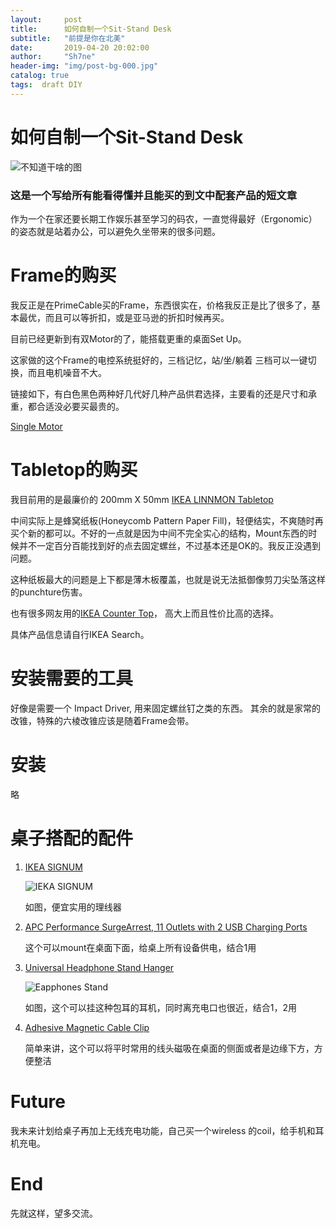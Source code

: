 ```yaml
---
layout:     post
title:      如何自制一个Sit-Stand Desk
subtitle:   "前提是你在北美"
date:       2019-04-20 20:02:00
author:     "Sh7ne"
header-img: "img/post-bg-000.jpg"
catalog: true
tags:  draft DIY
---
```


# 如何自制一个Sit-Stand Desk
![不知道干啥的图](https://www.posturite.co.uk/media/catalog/product/cache/4/image/1000x/9df78eab33525d08d6e5fb8d27136e95/s/i/sit-stand-desking_illustration_2_8.jpg)

### 这是一个写给所有能看得懂并且能买的到文中配套产品的短文章

作为一个在家还要长期工作娱乐甚至学习的码农，一直觉得最好（Ergonomic）的姿态就是站着办公，可以避免久坐带来的很多问题。

# Frame的购买

我反正是在PrimeCable买的Frame，东西很实在，价格我反正是比了很多了，基本最优，而且可以等折扣，或是亚马逊的折扣时候再买。

目前已经更新到有双Motor的了，能搭载更重的桌面Set Up。

这家做的这个Frame的电控系统挺好的，三档记忆，站/坐/躺着 三档可以一键切换，而且电机噪音不大。

链接如下，有白色黑色两种好几代好几种产品供君选择，主要看的还是尺寸和承重，都合适没必要买最贵的。

[Single Motor](https://www.primecables.ca/p-357587-cab-et101-bk-electric-sit-to-stand-adjustable-desk-riser-frame-table-top-not-included-black-primecables#sku372428)


# Tabletop的购买

我目前用的是最廉价的 200mm X 50mm [IKEA LINNMON Tabletop](https://www.ikea.com/ca/en/catalog/products/80251358/)

中间实际上是蜂窝纸板(Honeycomb Pattern Paper Fill)，轻便结实，不爽随时再买个新的都可以。不好的一点就是因为中间不完全实心的结构，Mount东西的时候并不一定百分百能找到好的点去固定螺丝，不过基本还是OK的。我反正没遇到问题。

这种纸板最大的问题是上下都是薄木板覆盖，也就是说无法抵御像剪刀尖坠落这样的punchture伤害。

也有很多网友用的[IKEA Counter Top](https://www.ikea.com/ca/en/catalog/products/50335208/)， 高大上而且性价比高的选择。

具体产品信息请自行IKEA Search。


# 安装需要的工具

好像是需要一个 Impact Driver, 用来固定螺丝钉之类的东西。
其余的就是家常的改锥，特殊的六棱改锥应该是随着Frame会带。

# 安装

略

# 桌子搭配的配件
1. [IKEA SIGNUM](https://www.ikea.com/ca/en/catalog/products/30200253/)

    ![IEKA SIGNUM](https://www.ikea.com/ca/en/images/products/signum-cable-management-horizontal-gray__0256614_PE400752_S4.JPG)

    如图，便宜实用的理线器

2. [APC Performance SurgeArrest, 11 Outlets with 2 USB Charging Ports](https://www.costco.ca/APC-Performance-SurgeArrest%2c-11-Outlets-with-2-USB-Charging-Ports.product.100308126.html)

    这个可以mount在桌面下面，给桌上所有设备供电，结合1用

3. [Universal Headphone Stand Hanger](https://www.amazon.ca/Universal-Headphone-JOTO-Silicone-Sennheiser/dp/B01FVT0L8A/ref=sr_1_8?crid=32F3W7KRMWQRT&keywords=earphones+stand&qid=1555819063&s=gateway&sprefix=earphon%2Caps%2C159&sr=8-8)

    ![Eapphones Stand](https://images-na.ssl-images-amazon.com/images/I/61HngZ7EoKL._SL1000_.jpg)

    如图，这个可以挂这种包耳的耳机，同时离充电口也很近，结合1，2用


4. [Adhesive Magnetic Cable Clip](https://www.amazon.ca/gp/product/B01DPGW22Y/ref=ppx_yo_dt_b_asin_title_o03_s00?ie=UTF8&psc=1)

    简单来讲，这个可以将平时常用的线头磁吸在桌面的侧面或者是边缘下方，方便整洁



# Future

我未来计划给桌子再加上无线充电功能，自己买一个wireless 的coil，给手机和耳机充电。

# End

先就这样，望多交流。
